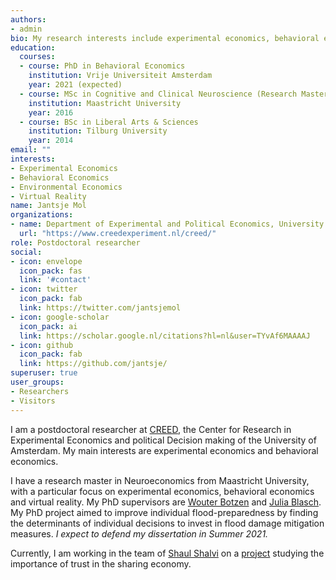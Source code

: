 ```yaml
---
authors:
- admin
bio: My research interests include experimental economics, behavioral economics and virtual reality.
education:
  courses:
  - course: PhD in Behavioral Economics
    institution: Vrije Universiteit Amsterdam
    year: 2021 (expected)
  - course: MSc in Cognitive and Clinical Neuroscience (Research Master, Neuroeconomics)
    institution: Maastricht University
    year: 2016
  - course: BSc in Liberal Arts & Sciences
    institution: Tilburg University
    year: 2014
email: ""
interests:
- Experimental Economics
- Behavioral Economics
- Environmental Economics
- Virtual Reality
name: Jantsje Mol
organizations:
- name: Department of Experimental and Political Economics, University of Amsterdam
  url: "https://www.creedexperiment.nl/creed/"
role: Postdoctoral researcher
social:
- icon: envelope
  icon_pack: fas
  link: '#contact'
- icon: twitter
  icon_pack: fab
  link: https://twitter.com/jantsjemol
- icon: google-scholar
  icon_pack: ai
  link: https://scholar.google.nl/citations?hl=nl&user=TYvAf6MAAAAJ
- icon: github
  icon_pack: fab
  link: https://github.com/jantsje/
superuser: true
user_groups:
- Researchers
- Visitors
---
```


I am a postdoctoral researcher at [CREED](https://www.creedexperiment.nl/creed/), the Center for Research in Experimental Economics and political Decision making of the University of Amsterdam. My main interests are experimental economics and behavioral economics. 

I have a research master in Neuroeconomics from Maastricht University, with a particular focus on experimental economics, behavioral economics and virtual reality. My PhD supervisors are [Wouter Botzen](https://research.vu.nl/en/persons/wjw-botzen) and [Julia Blasch](https://research.vu.nl/en/persons/julia-blasch). My PhD project aimed to improve individual flood-preparedness by finding the determinants of individual decisions to invest in flood damage mitigation measures. 
*I expect to defend my dissertation in Summer 2021.*

Currently, I am working in the team of [Shaul Shalvi](https://www.uva.nl/profiel/s/h/s.shalvi/s.shalvi.html) on a [project](https://behavioralethics.org/project/trustpath/) studying the importance of trust in the sharing economy. 
